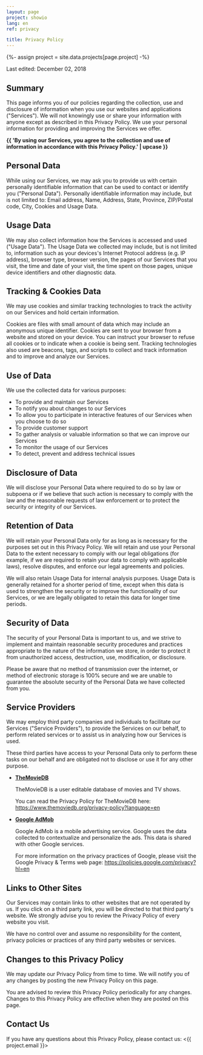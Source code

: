 ```yaml
---
layout: page
project: showio
lang: en
ref: privacy

title: Privacy Policy
---
```


{%- assign project = site.data.projects[page.project] -%}

Last edited: December 02, 2018

## Summary

This page informs you of our policies regarding the collection, use and disclosure of information when you use our websites and applications ("Services"). We will not knowingly use or share your information with anyone except as described in this Privacy Policy. We use your personal information for providing and improving the Services we offer.

**{{ 'By using our Services, you agree to the collection and use of information in accordance with this Privacy Policy.' | upcase }}**


## Personal Data

While using our Services, we may ask you to provide us with certain personally identifiable information that can be used to contact or identify you ("Personal Data"). Personally identifiable information may include, but is not limited to: Email address, Name, Address, State, Province, ZIP/Postal code, City, Cookies and Usage Data.


## Usage Data

We may also collect information how the Services is accessed and used ("Usage Data"). The Usage Data we collected may include, but is not limited to, information such as your devices's Internet Protocol address (e.g. IP address), browser type, browser version, the pages of our Services that you visit, the time and date of your visit, the time spent on those pages, unique device identifiers and other diagnostic data.


## Tracking & Cookies Data

We may use cookies and similar tracking technologies to track the activity on our Services and hold certain information.

Cookies are files with small amount of data which may include an anonymous unique identifier. Cookies are sent to your browser from a website and stored on your device. You can instruct your browser to refuse all cookies or to indicate when a cookie is being sent. Tracking technologies also used are beacons, tags, and scripts to collect and track information and to improve and analyze our Services.


## Use of Data

We use the collected data for various purposes:

- To provide and maintain our Services
- To notify you about changes to our Services
- To allow you to participate in interactive features of our Services when you choose to do so
- To provide customer support
- To gather analysis or valuable information so that we can improve our Services
- To monitor the usage of our Services
- To detect, prevent and address technical issues
<!--- - To provide you with news, special offers and general information about other goods, services and events which we offer that are similar to those that you have already purchased or enquired about unless you have opted not to receive such information -->


## Disclosure of Data

We will disclose your Personal Data where required to do so by law or subpoena or if we believe that such action is necessary to comply with the law and the reasonable requests of law enforcement or to protect the security or integrity of our Services.


## Retention of Data

We will retain your Personal Data only for as long as is necessary for the purposes set out in this Privacy Policy. We will retain and use your Personal Data to the extent necessary to comply with our legal obligations (for example, if we are required to retain your data to comply with applicable laws), resolve disputes, and enforce our legal agreements and policies.

We will also retain Usage Data for internal analysis purposes. Usage Data is generally retained for a shorter period of time, except when this data is used to strengthen the security or to improve the functionality of our Services, or we are legally obligated to retain this data for longer time periods.


<!--- ## Transfer of Data

Your information, including Personal Data, may be transferred to, and maintained on, computers located outside of your state, province, country or other governmental jurisdiction where the data protection laws may differ than those from your jurisdiction.

We will take all steps reasonably necessary to ensure that your data is treated securely and in accordance with this Privacy Policy and no transfer of your Personal Data will take place to an organization or a country unless there are adequate controls in place including the security of your data and other personal information. -->


## Security of Data

The security of your Personal Data is important to us, and we strive to implement and maintain reasonable security procedures and practices appropriate to the nature of the information we store, in order to protect it from unauthorized access, destruction, use, modification, or disclosure.

Please be aware that no method of transmission over the internet, or method of electronic storage is 100% secure and we are unable to guarantee the absolute security of the Personal Data we have collected from you.


## Service Providers

We may employ third party companies and individuals to facilitate our Services ("Service Providers"), to provide the Services on our behalf, to perform related services or to assist us in analyzing how our Services is used.

These third parties have access to your Personal Data only to perform these tasks on our behalf and are obligated not to disclose or use it for any other purpose.

- **[TheMovieDB](https://www.themoviedb.org/)**

    TheMovieDB is a user editable database of movies and TV shows.

    You can read the Privacy Policy for TheMovieDB here: <https://www.themoviedb.org/privacy-policy?language=en>

- **[Google AdMob](https://www.google.com/intl/en_us/admob/)**

    Google AdMob is a mobile advertising service. Google uses the data collected to contextualize and personalize the ads. This data is shared with other Google services.

    For more information on the privacy practices of Google, please visit the Google Privacy & Terms web page: <https://policies.google.com/privacy?hl=en>


<!--- ## Legal Basis for Processing Personal Data Under General Data Protection Regulation (GDPR)

If you are from the European Economic Area (EEA), our legal basis for collecting and using the personal information described in this Privacy Policy depends on the Personal Data we collect and the specific context in which we collect it.

We may process your Personal Data because:

- We need to perform a contract with you
- You have given us permission to do so
- The processing is in our legitimate interests and it's not overridden by your rights
- For payment processing purposes
- To comply with the law -->


<!--- ## Your Data Protection Rights Under General Data Protection Regulation (GDPR)

If you are a resident of the European Economic Area (EEA), you have certain data protection rights. We aims to take reasonable steps to allow you to correct, amend, delete, or limit the use of your Personal Data.

If you wish to be informed what Personal Data we hold about you and if you want it to be removed from our systems, please contact us.

In certain circumstances, you have the following data protection rights:

- **The right to access, update or to delete** the information we have on you.
- **The right of rectification.** You have the right to have your information rectified if that information is inaccurate or incomplete.
- **The right to object.** You have the right to object to our processing of your Personal Data.
- **The right of restriction.** You have the right to request that we restrict the processing of your personal information.
- **The right to data portability.** You have the right to be provided with a copy of your Personal Data in a structured, machine-readable and commonly used format.
- **The right to withdraw consent.** You also have the right to withdraw your consent at any time where we relied on your consent to process your personal information.

Please note that we may ask you to verify your identity before responding to such requests.

You have the right to complain to a Data Protection Authority about our collection and use of your Personal Data. For more information, please contact your local data protection authority in the European Economic Area (EEA). -->


## Links to Other Sites

Our Services may contain links to other websites that are not operated by us. If you click on a third party link, you will be directed to that third party's website. We strongly advise you to review the Privacy Policy of every website you visit.

We have no control over and assume no responsibility for the content, privacy policies or practices of any third party websites or services.


<!--- ## Children's Privacy

Our Service does not address anyone under the age of 18 ("Children").

We do not knowingly collect personally identifiable information from anyone under the age of 18. If you are a parent or guardian and you are aware that your Children has provided us with Personal Data, please contact us. If we become aware that we have collected Personal Data from children without verification of parental consent, we take steps to remove that information from our servers. -->


## Changes to this Privacy Policy

We may update our Privacy Policy from time to time. We will notify you of any changes by posting the new Privacy Policy on this page.

You are advised to review this Privacy Policy periodically for any changes. Changes to this Privacy Policy are effective when they are posted on this page.


## Contact Us

If you have any questions about this Privacy Policy, please contact us: <{{ project.email }}>
